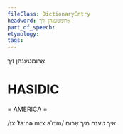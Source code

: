 ```yaml
---
fileClass: DictionaryEntry
headword: אַרומטענהן זיך
part_of_speech: 
etymology: 
tags: 
---
```

אַרומטענהן זיך

HASIDIC
=======
= AMERICA = 

/ɪx ˈtaːnə mɪx aˈrɪm/ איך טענה מיך אַרום